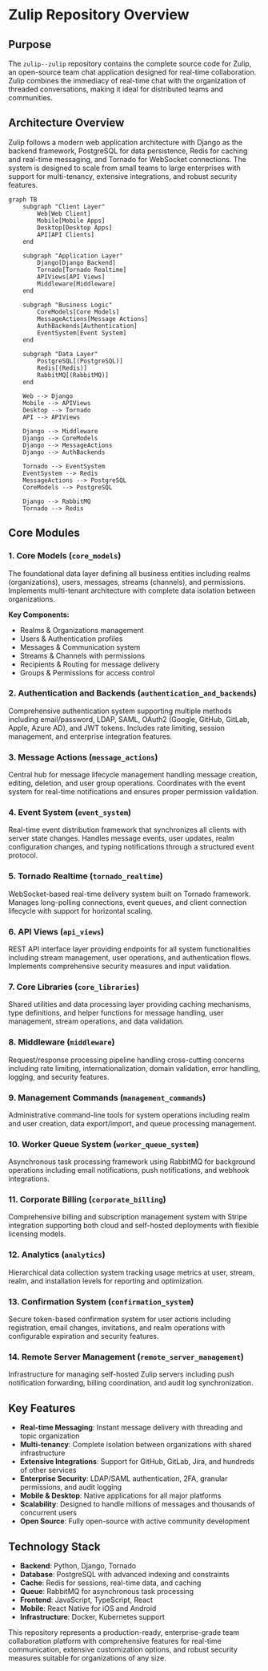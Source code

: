 # Zulip Repository Overview

## Purpose

The `zulip--zulip` repository contains the complete source code for Zulip, an open-source team chat application designed for real-time collaboration. Zulip combines the immediacy of real-time chat with the organization of threaded conversations, making it ideal for distributed teams and communities.

## Architecture Overview

Zulip follows a modern web application architecture with Django as the backend framework, PostgreSQL for data persistence, Redis for caching and real-time messaging, and Tornado for WebSocket connections. The system is designed to scale from small teams to large enterprises with support for multi-tenancy, extensive integrations, and robust security features.

```mermaid
graph TB
    subgraph "Client Layer"
        Web[Web Client]
        Mobile[Mobile Apps]
        Desktop[Desktop Apps]
        API[API Clients]
    end
    
    subgraph "Application Layer"
        Django[Django Backend]
        Tornado[Tornado Realtime]
        APIViews[API Views]
        Middleware[Middleware]
    end
    
    subgraph "Business Logic"
        CoreModels[Core Models]
        MessageActions[Message Actions]
        AuthBackends[Authentication]
        EventSystem[Event System]
    end
    
    subgraph "Data Layer"
        PostgreSQL[(PostgreSQL)]
        Redis[(Redis)]
        RabbitMQ[(RabbitMQ)]
    end
    
    Web --> Django
    Mobile --> APIViews
    Desktop --> Tornado
    API --> APIViews
    
    Django --> Middleware
    Django --> CoreModels
    Django --> MessageActions
    Django --> AuthBackends
    
    Tornado --> EventSystem
    EventSystem --> Redis
    MessageActions --> PostgreSQL
    CoreModels --> PostgreSQL
    
    Django --> RabbitMQ
    Tornado --> Redis
```

## Core Modules

### 1. Core Models (`core_models`)
The foundational data layer defining all business entities including realms (organizations), users, messages, streams (channels), and permissions. Implements multi-tenant architecture with complete data isolation between organizations.

**Key Components:**
- Realms & Organizations management
- Users & Authentication profiles
- Messages & Communication system
- Streams & Channels with permissions
- Recipients & Routing for message delivery
- Groups & Permissions for access control

### 2. Authentication and Backends (`authentication_and_backends`)
Comprehensive authentication system supporting multiple methods including email/password, LDAP, SAML, OAuth2 (Google, GitHub, GitLab, Apple, Azure AD), and JWT tokens. Includes rate limiting, session management, and enterprise integration features.

### 3. Message Actions (`message_actions`)
Central hub for message lifecycle management handling message creation, editing, deletion, and user group operations. Coordinates with the event system for real-time notifications and ensures proper permission validation.

### 4. Event System (`event_system`)
Real-time event distribution framework that synchronizes all clients with server state changes. Handles message events, user updates, realm configuration changes, and typing notifications through a structured event protocol.

### 5. Tornado Realtime (`tornado_realtime`)
WebSocket-based real-time delivery system built on Tornado framework. Manages long-polling connections, event queues, and client connection lifecycle with support for horizontal scaling.

### 6. API Views (`api_views`)
REST API interface layer providing endpoints for all system functionalities including stream management, user operations, and authentication flows. Implements comprehensive security measures and input validation.

### 7. Core Libraries (`core_libraries`)
Shared utilities and data processing layer providing caching mechanisms, type definitions, and helper functions for message handling, user management, stream operations, and data validation.

### 8. Middleware (`middleware`)
Request/response processing pipeline handling cross-cutting concerns including rate limiting, internationalization, domain validation, error handling, logging, and security features.

### 9. Management Commands (`management_commands`)
Administrative command-line tools for system operations including realm and user creation, data export/import, and queue processing management.

### 10. Worker Queue System (`worker_queue_system`)
Asynchronous task processing framework using RabbitMQ for background operations including email notifications, push notifications, and webhook integrations.

### 11. Corporate Billing (`corporate_billing`)
Comprehensive billing and subscription management system with Stripe integration supporting both cloud and self-hosted deployments with flexible licensing models.

### 12. Analytics (`analytics`)
Hierarchical data collection system tracking usage metrics at user, stream, realm, and installation levels for reporting and optimization.

### 13. Confirmation System (`confirmation_system`)
Secure token-based confirmation system for user actions including registration, email changes, invitations, and realm operations with configurable expiration and security features.

### 14. Remote Server Management (`remote_server_management`)
Infrastructure for managing self-hosted Zulip servers including push notification forwarding, billing coordination, and audit log synchronization.

## Key Features

- **Real-time Messaging**: Instant message delivery with threading and topic organization
- **Multi-tenancy**: Complete isolation between organizations with shared infrastructure
- **Extensive Integrations**: Support for GitHub, GitLab, Jira, and hundreds of other services
- **Enterprise Security**: LDAP/SAML authentication, 2FA, granular permissions, and audit logging
- **Mobile & Desktop**: Native applications for all major platforms
- **Scalability**: Designed to handle millions of messages and thousands of concurrent users
- **Open Source**: Fully open-source with active community development

## Technology Stack

- **Backend**: Python, Django, Tornado
- **Database**: PostgreSQL with advanced indexing and constraints
- **Cache**: Redis for sessions, real-time data, and caching
- **Queue**: RabbitMQ for asynchronous task processing
- **Frontend**: JavaScript, TypeScript, React
- **Mobile**: React Native for iOS and Android
- **Infrastructure**: Docker, Kubernetes support

This repository represents a production-ready, enterprise-grade team collaboration platform with comprehensive features for real-time communication, extensive customization options, and robust security measures suitable for organizations of any size.